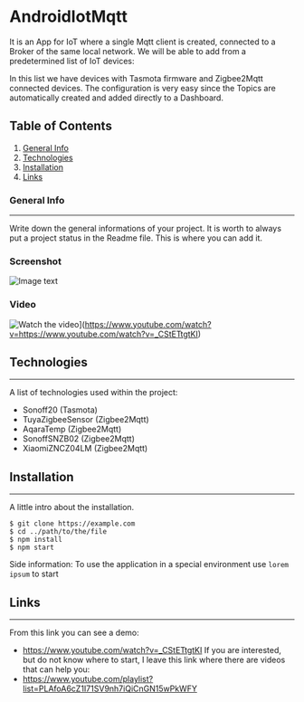 # AndroidIotMqtt
It is an App for IoT where a single Mqtt client is created, connected to a Broker of the same local network. We will be able to add from a predetermined list of IoT devices:

In this list we have devices with Tasmota firmware and Zigbee2Mqtt connected devices. The configuration is very easy since the Topics are automatically created and added directly to a Dashboard. 


## Table of Contents
1. [General Info](#general-info)
2. [Technologies](#technologies)
3. [Installation](#installation)
4. [Links](#links)
### General Info
***
Write down the general informations of your project. It is worth to always put a project status in the Readme file. This is where you can add it. 
### Screenshot
![Image text](https://www.united-internet.de/fileadmin/user_upload/Brands/Downloads/Logo_IONOS_by.jpg)
### Video
![Watch the video](https://img.youtube.com/vi/configuroweb/0.jpg)](https://www.youtube.com/watch?v=https://www.youtube.com/watch?v=_CStETtgtKI)
## Technologies
***
A list of technologies used within the project:
* Sonoff20 (Tasmota)
* TuyaZigbeeSensor (Zigbee2Mqtt)
* AqaraTemp (Zigbee2Mqtt)
* SonoffSNZB02 (Zigbee2Mqtt)
* XiaomiZNCZ04LM (Zigbee2Mqtt)
## Installation
***
A little intro about the installation. 
```
$ git clone https://example.com
$ cd ../path/to/the/file
$ npm install
$ npm start
```
Side information: To use the application in a special environment use ```lorem ipsum``` to start
## Links
***
From this link you can see a demo:
* https://www.youtube.com/watch?v=_CStETtgtKI
If you are interested, but do not know where to start, I leave this link where there are videos that can help you:
* https://www.youtube.com/playlist?list=PLAfoA6cZ1I71SV9nh7iQiCnGN15wPkWFY
